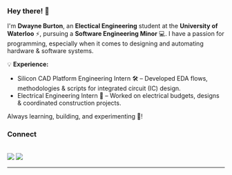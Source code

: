 ### Hey there! 👋

I'm **Dwayne Burton**, an **Electical Engineering** student at the **University of Waterloo** ⚡, pursuing a **Software Engineering Minor** 💻. I have a passion for programming, especially when it comes to designing and automating hardware & software systems.

💡 **Experience:**
- Silicon CAD Platform Engineering Intern 🛠️ – Developed EDA flows, methodologies & scripts for integrated circuit (IC) design.
- Electrical Engineering Intern 🔌 – Worked on electrical budgets, designs & coordinated construction projects.

Always learning, building, and experimenting 🚀!

### Connect
<p>
<br>
<a target="_blank" href="https://www.linkedin.com/in/dwayneburton/"><img src="https://img.shields.io/badge/-LinkedIn-0E76A8?style=for-the-badge"></img></a>
<a target="_blank" href="mailto:dwayne.burton@uwaterloo.ca"><img src="https://img.shields.io/badge/-Email-EAAB00?style=for-the-badge"></img></a>
<br>
</p>
<hr>
